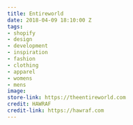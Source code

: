 ```yaml
---
title: Entireworld
date: 2018-04-09 18:10:00 Z
tags:
- shopify
- design
- development
- inspiration
- fashion
- clothing
- apparel
- womens
- mens
image: 
store-link: https://theentireworld.com
credit: HAWRAF
credit-link: https://hawraf.com
---
```


